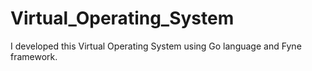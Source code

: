 # Virtual_Operating_System
I developed this Virtual Operating System using Go language and Fyne framework.
